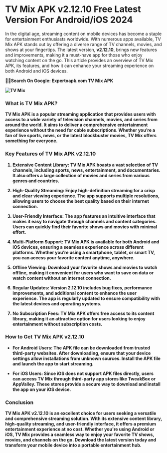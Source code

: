# TV Mix APK v2.12.10 Free Latest Version For Android/iOS 2024
In the digital age, streaming content on mobile devices has become a staple for entertainment enthusiasts worldwide. With numerous apps available, TV Mix APK stands out by offering a diverse range of TV channels, movies, and shows at your fingertips. The latest version, **v2.12.10**, brings new features and improvements, making it a must-have app for those who enjoy watching content on the go. This article provides an overview of TV Mix APK, its features, and how it can enhance your streaming experience on both Android and iOS devices.

🔴🔴<b>Search On Google: Expertoapk.com TV Mix APK

![TV Mix](https://i.imgur.com/sW3Tjh4.jpeg)

### What is TV Mix APK?

TV Mix APK is a popular streaming application that provides users with access to a wide variety of television channels, movies, and series from around the world. It aims to deliver a comprehensive entertainment experience without the need for cable subscriptions. Whether you’re a fan of live sports, news, or the latest blockbuster movies, TV Mix offers something for everyone.

### Key Features of TV Mix APK v2.12.10

1. **Extensive Content Library**: TV Mix APK boasts a vast selection of TV channels, including sports, news, entertainment, and documentaries. It also offers a large collection of movies and series from various genres and countries.

2. **High-Quality Streaming**: Enjoy high-definition streaming for a crisp and clear viewing experience. The app supports multiple resolutions, allowing users to choose the best quality based on their internet connection.

3. **User-Friendly Interface**: The app features an intuitive interface that makes it easy to navigate through channels and content categories. Users can quickly find their favorite shows and movies with minimal effort.

4. **Multi-Platform Support**: TV Mix APK is available for both Android and iOS devices, ensuring a seamless experience across different platforms. Whether you’re using a smartphone, tablet, or smart TV, you can access your favorite content anytime, anywhere.

5. **Offline Viewing**: Download your favorite shows and movies to watch offline, making it convenient for users who want to save on data or watch content without an internet connection.

6. **Regular Updates**: Version 2.12.10 includes bug fixes, performance improvements, and additional content to enhance the user experience. The app is regularly updated to ensure compatibility with the latest devices and operating systems.

7. **No Subscription Fees**: TV Mix APK offers free access to its content library, making it an attractive option for users looking to enjoy entertainment without subscription costs.

### How to Get TV Mix APK v2.12.10

- **For Android Users**: The APK file can be downloaded from trusted third-party websites. After downloading, ensure that your device settings allow installations from unknown sources. Install the APK file and launch the app to start streaming.

- **For iOS Users**: Since iOS does not support APK files directly, users can access TV Mix through third-party app stores like TweakBox or AppValley. These stores provide a secure way to download and install the app on your iOS device.

### Conclusion

TV Mix APK v2.12.10 is an excellent choice for users seeking a versatile and comprehensive streaming solution. With its extensive content library, high-quality streaming, and user-friendly interface, it offers a premium entertainment experience at no cost. Whether you're using Android or iOS, TV Mix provides a seamless way to enjoy your favorite TV shows, movies, and channels on the go. Download the latest version today and transform your mobile device into a portable entertainment hub.
